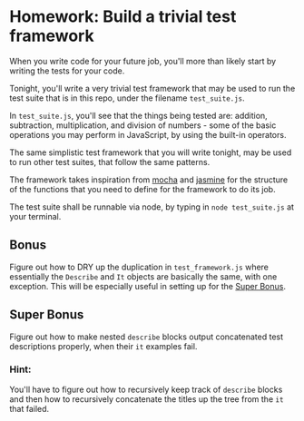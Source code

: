 # Homework: Build a trivial test framework 

When you write code for your future job, you'll more than likely start
by writing the tests for your code. 

Tonight, you'll write a very trivial test framework that may be used 
to run the test suite that is in this repo, under the filename 
`test_suite.js`.

In `test_suite.js`, you'll see that the things being tested are:
addition, subtraction, multiplication, and division of numbers - some of
the basic operations you may perform in JavaScript, by using the
built-in operators.

The same simplistic test framework that you will write tonight, may be
used to run other test suites, that follow the same patterns.

The framework takes inspiration from [mocha](http://mochajs.org/) and [jasmine](http://jasmine.github.io/2.0/introduction.html) for the structure
of the functions that you need to define for the framework to do its
job.

The test suite shall be runnable via node, by typing in `node
test_suite.js` at your terminal. 

## Bonus

Figure out how to DRY up the duplication in `test_framework.js` where
essentially the `Describe` and `It` objects are basically the same, with
one exception. This will be especially useful in setting up for the
[Super Bonus](#super-bonus).

## Super Bonus

Figure out how to make nested `describe` blocks output concatenated test
descriptions properly, when their `it` examples fail.

### Hint: 
You'll have to figure out how to recursively keep track of `describe`
blocks and then how to recursively concatenate the titles up the tree
from the `it` that failed.
